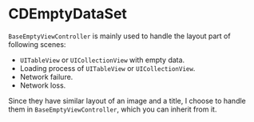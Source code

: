 # CDEmptyDataSet

`BaseEmptyViewController` is mainly used to handle the layout part of following scenes:

- `UITableView` or `UICollectionView` with empty data.
- Loading process of `UITableView` or `UICollectionView`.
- Network failure.
- Network loss.

Since they have similar layout of an image and a title, I choose to handle them in `BaseEmptyViewController`, which you can inherit from it.